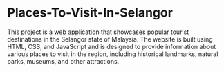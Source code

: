 # Places-To-Visit-In-Selangor
This project is a web application that showcases popular tourist destinations in the Selangor state of Malaysia. The website is built using HTML, CSS, and JavaScript and is designed to provide information about various places to visit in the region, including historical landmarks, natural parks, museums, and other attractions.
